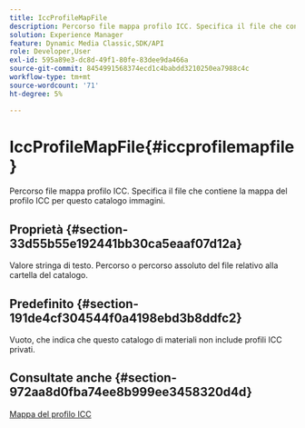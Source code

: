 ```yaml
---
title: IccProfileMapFile
description: Percorso file mappa profilo ICC. Specifica il file che contiene la mappa del profilo ICC per questo catalogo immagini.
solution: Experience Manager
feature: Dynamic Media Classic,SDK/API
role: Developer,User
exl-id: 595a89e3-dc8d-49f1-80fe-83dee9da466a
source-git-commit: 8454991568374ecd1c4babdd3210250ea7988c4c
workflow-type: tm+mt
source-wordcount: '71'
ht-degree: 5%

---
```


# IccProfileMapFile{#iccprofilemapfile}

Percorso file mappa profilo ICC. Specifica il file che contiene la mappa del profilo ICC per questo catalogo immagini.

## Proprietà {#section-33d55b55e192441bb30ca5eaaf07d12a}

Valore stringa di testo. Percorso o percorso assoluto del file relativo alla cartella del catalogo.

## Predefinito {#section-191de4cf304544f0a4198ebd3b8ddfc2}

Vuoto, che indica che questo catalogo di materiali non include profili ICC privati.

## Consultate anche {#section-972aa8d0fba74ee8b999ee3458320d4d}

[Mappa del profilo ICC](../../../../../ir-api/material-cat/image-rendering-api-ref/c-ir-material-catalog/c-ir-icc-profile-map-reference/c-ir-icc-profile-map-reference.md#concept-8c2a7d205b8544ccaa159f5b66710012)

